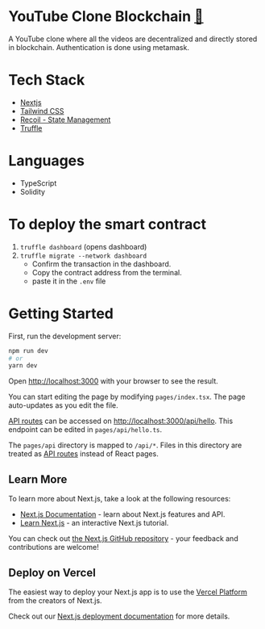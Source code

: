 # YouTube Clone Blockchain [🔗](https://youtube-clone-blockchain.vercel.app/)

A YouTube clone where all the videos are decentralized and directly stored in blockchain. Authentication is done using metamask.

# Tech Stack

- [Nextjs](https://nextjs.org/)
- [Tailwind CSS](https://tailwindcss.com/)
- [Recoil - State Management](https://recoiljs.org/)
- [Truffle](https://trufflesuite.com/)

# Languages

- TypeScript
- Solidity

# To deploy the smart contract

1. `truffle dashboard` (opens dashboard)
2. `truffle migrate --network dashboard`
   - Confirm the transaction in the dashboard.
   - Copy the contract address from the terminal.
   - paste it in the `.env` file

# Getting Started

First, run the development server:

```bash
npm run dev
# or
yarn dev
```

Open [http://localhost:3000](http://localhost:3000) with your browser to see the result.

You can start editing the page by modifying `pages/index.tsx`. The page auto-updates as you edit the file.

[API routes](https://nextjs.org/docs/api-routes/introduction) can be accessed on [http://localhost:3000/api/hello](http://localhost:3000/api/hello). This endpoint can be edited in `pages/api/hello.ts`.

The `pages/api` directory is mapped to `/api/*`. Files in this directory are treated as [API routes](https://nextjs.org/docs/api-routes/introduction) instead of React pages.

## Learn More

To learn more about Next.js, take a look at the following resources:

- [Next.js Documentation](https://nextjs.org/docs) - learn about Next.js features and API.
- [Learn Next.js](https://nextjs.org/learn) - an interactive Next.js tutorial.

You can check out [the Next.js GitHub repository](https://github.com/vercel/next.js/) - your feedback and contributions are welcome!

## Deploy on Vercel

The easiest way to deploy your Next.js app is to use the [Vercel Platform](https://vercel.com/new?utm_medium=default-template&filter=next.js&utm_source=create-next-app&utm_campaign=create-next-app-readme) from the creators of Next.js.

Check out our [Next.js deployment documentation](https://nextjs.org/docs/deployment) for more details.
